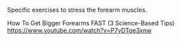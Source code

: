 Specific exercises to stress the forearm muscles.

How To Get Bigger Forearms FAST (3 Science-Based Tips)  
https://www.youtube.com/watch?v=P7yDTqe3xnw


